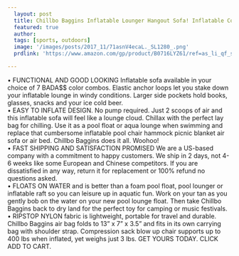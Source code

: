 ```yaml
---
  layout: post
  title: Chillbo Baggins Inflatable Lounger Hangout Sofa! Inflatable Couch is perfect for Indoor or Outdoor Hangout or Inflatable Lounge Air Chair for Camping Picnics & Music Festivals
  featured: true
  author: 
  tags: [sports, outdoors]
  image: '/images/posts/2017_11/71asnV4ecaL._SL1280_.png'
  prdlink: 'https://www.amazon.com/gp/product/B0716LYZ61/ref=as_li_qf_sp_asin_il_tl?ie=UTF8&tag=ehdwhqkr-20&camp=1789&creative=9325&linkCode=as2&creativeASIN=B0716LYZ61&linkId=093b6ca356bc01dd1adaff9ac294be22'

---
```


• FUNCTIONAL AND GOOD LOOKING Inflatable sofa available in your choice of 7 BADA$$ color combos. Elastic anchor loops let you stake down your inflatable lounge in windy conditions. Larger side pockets hold books, glasses, snacks and your ice cold beer.<br>
• EASY TO INFLATE DESIGN. No pump required. Just 2 scoops of air and this inflatable sofa will feel like a lounge cloud. Chillax with the perfect lay bag for chilling. Use it as a pool float or aqua lounge when swimming and replace that cumbersome inflatable pool chair hammock picnic blanket air sofa or air bed. Chillbo Baggins does it all. Woohoo!<br>
• FAST SHIPPING AND SATISFACTION PROMISED We are a US-based company with a commitment to happy customers. We ship in 2 days, not 4-6 weeks like some European and Chinese competitors. If you are dissatisfied in any way, return it for replacement or 100% refund no questions asked.<br>
• FLOATS ON WATER and is better than a foam pool float, pool lounger or inflatable raft so you can leisure up in aquatic fun. Work on your tan as you gently bob on the water on your new pool lounge float. Then take Chillbo Baggins back to dry land for the perfect toy for camping or music festivals.<br>
• RIPSTOP NYLON fabric is lightweight, portable for travel and durable. Chillbo Baggins air bag folds to 13” x 7” x 3.5” and fits in its own carrying bag with shoulder strap. Compression sack blow up chair supports up to 400 lbs when inflated, yet weighs just 3 lbs. GET YOURS TODAY. CLICK ADD TO CART.<br>

